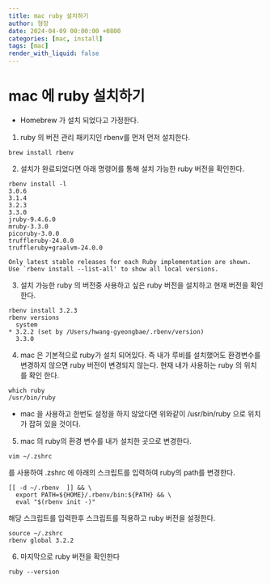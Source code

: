 ```yaml
---
title: mac ruby 설치하기
author: 형장
date: 2024-04-09 00:00:00 +0800
categories: [mac, install]
tags: [mac]
render_with_liquid: false
---
```


# mac 에 ruby 설치하기
* Homebrew 가 설치 되었다고 가정한다.

1. ruby 의 버전 관리 패키지인 rbenv를 먼저 먼저 설치한다.

~~~ shell
brew install rbenv
~~~

2. 설치가 완료되었다면 아래 명령어를 통해 설치 가능한 ruby 버전을 확인한다.

~~~ shell
rbenv install -l
3.0.6
3.1.4
3.2.3
3.3.0
jruby-9.4.6.0
mruby-3.3.0
picoruby-3.0.0
truffleruby-24.0.0
truffleruby+graalvm-24.0.0

Only latest stable releases for each Ruby implementation are shown.
Use `rbenv install --list-all' to show all local versions.
~~~

3. 설치 가능한 ruby 의 버전중 사용하고 싶은 ruby 버전을 설치하고 현재 버전을 확인한다.

~~~ shell
rbenv install 3.2.3
rbenv versions
  system
* 3.2.2 (set by /Users/hwang-gyeongbae/.rbenv/version)
  3.3.0
~~~

4. mac 은 기본적으로 ruby가 설치 되어있다. 즉 내가 루비를 설치했어도 환경변수를 변경하지 않으면 ruby 버전이 변경되지 않는다.
 현재 내가 사용하는 ruby 의 위치를 확인 한다.

~~~ shell
which ruby
/usr/bin/ruby
~~~

- mac 을 사용하고 한번도 설정을 하지 않았다면 위와같이 /usr/bin/ruby 으로 위치가 잡혀 있을 것이다.

5. mac 의 ruby의 환경 변수를 내가 설치한 곳으로 변경한다.

~~~ shell
vim ~/.zshrc
~~~
를 사용하여 .zshrc 에 아래의 스크립트를 입력하여 ruby의 path를 변경한다.

~~~ shell
[[ -d ~/.rbenv  ]] && \
  export PATH=${HOME}/.rbenv/bin:${PATH} && \
  eval "$(rbenv init -)"
~~~

해당 스크립트를 입력한후 스크립트를 적용하고 ruby 버전을 설정한다.

~~~ shell
source ~/.zshrc
rbenv global 3.2.2
~~~

6. 마지막으로 ruby 버전을 확인한다

~~~ shell
ruby --version
~~~

